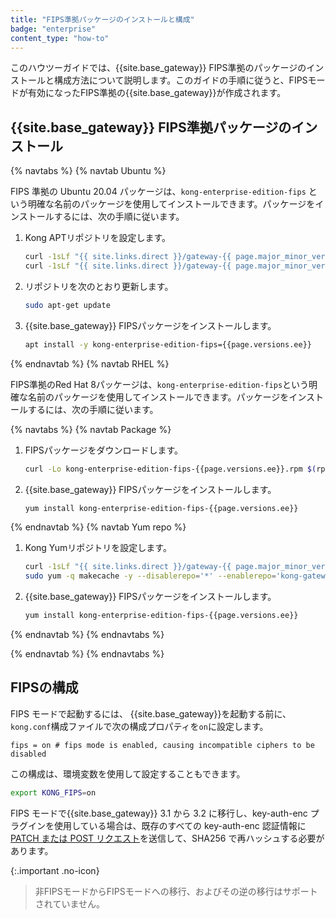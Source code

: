 ```yaml
---
title: "FIPS準拠パッケージのインストールと構成"
badge: "enterprise"
content_type: "how-to"
---
```

このハウツーガイドでは、{{site.base_gateway}} FIPS準拠のパッケージのインストールと構成方法について説明します。このガイドの手順に従うと、FIPSモードが有効になったFIPS準拠の{{site.base_gateway}}が作成されます。

{{site.base_gateway}} FIPS準拠パッケージのインストール
------------------------

{% navtabs %}
{% navtab Ubuntu %}

FIPS 準拠の Ubuntu 20\.04 パッケージは、`kong-enterprise-edition-fips` という明確な名前のパッケージを使用してインストールできます。パッケージをインストールするには、次の手順に従います。

1. Kong APTリポジトリを設定します。

   ```bash
   curl -1sLf "{{ site.links.direct }}/gateway-{{ page.major_minor_version }}/gpg.{{ gpg_key }}.key" |  gpg --dearmor >> /usr/share/keyrings/kong-gateway-{{ page.major_minor_version }}-archive-keyring.gpg
   curl -1sLf "{{ site.links.direct }}/gateway-{{ page.major_minor_version }}/config.deb.txt?distro=ubuntu&codename=$(lsb_release -sc)" > /etc/apt/sources.list.d/kong-gateway-{{ page.major_minor_version }}.list
   ```

2. リポジトリを次のとおり更新します。

   ```bash
   sudo apt-get update
   ```

3. {{site.base_gateway}} FIPSパッケージをインストールします。

   ```sh
   apt install -y kong-enterprise-edition-fips={{page.versions.ee}}
   ```

{% endnavtab %}
{% navtab RHEL %}

FIPS準拠のRed Hat 8パッケージは、`kong-enterprise-edition-fips`という明確な名前のパッケージを使用してインストールできます。パッケージをインストールするには、次の手順に従います。

{% navtabs %}
{% navtab Package %}

1. FIPSパッケージをダウンロードします。

   ```sh
   curl -Lo kong-enterprise-edition-fips-{{page.versions.ee}}.rpm $(rpm --eval {{ site.links.direct }}/gateway-{{ page.major_minor_version }}/rpm/el/%{rhel}/x86_64/kong-enterprise-edition-fips-{{page.versions.ee}}.el%{rhel}.x86_64.rpm)
   ```

2. {{site.base_gateway}} FIPSパッケージをインストールします。

   ```sh
   yum install kong-enterprise-edition-fips-{{page.versions.ee}}
   ```

{% endnavtab %}
{% navtab Yum repo %}

1. Kong Yumリポジトリを設定します。

   ```bash
   curl -1sLf "{{ site.links.direct }}/gateway-{{ page.major_minor_version }}/config.rpm.txt?distro=el&codename=$(rpm --eval '%{rhel}')" | sudo tee /etc/yum.repos.d/kong-gateway-{{ page.major_minor_version }}.repo
   sudo yum -q makecache -y --disablerepo='*' --enablerepo='kong-gateway-{{ page.major_minor_version }}'
   ```

2. {{site.base_gateway}} FIPSパッケージをインストールします。

   ```sh
   yum install kong-enterprise-edition-fips-{{page.versions.ee}}
   ```

{% endnavtab %}
{% endnavtabs %}

{% endnavtab %}
{% endnavtabs %}

FIPSの構成
-------

FIPS モードで起動するには、 {{site.base_gateway}}を起動する前に、 `kong.conf`構成ファイルで次の構成プロパティを`on`に設定します。

    fips = on # fips mode is enabled, causing incompatible ciphers to be disabled

この構成は、環境変数を使用して設定することもできます。

```bash
export KONG_FIPS=on
```

FIPS モードで{{site.base_gateway}} 3\.1 から 3\.2 に移行し、key\-auth\-enc プラグインを使用している場合は、既存のすべての key\-auth\-enc 認証情報に[PATCH または POST リクエスト](/hub/kong-inc/key-auth-enc/#create-a-key)を送信して、SHA256 で再ハッシュする必要があります。

{:.important .no-icon}
> 
> 非FIPSモードからFIPSモードへの移行、およびその逆の移行はサポートされていません。

